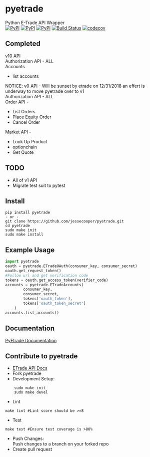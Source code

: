 # pyetrade

Python E-Trade API Wrapper   
[![PyPI](https://img.shields.io/pypi/v/pyetrade.svg)](https://pypi.python.org/pypi/pyetrade)
[![PyPI](https://img.shields.io/pypi/l/pyetrade.svg)]()
[![PyPI](https://img.shields.io/pypi/pyversions/pyetrade.svg)](https://pypi.python.org/pypi/pyetrade)
[![Build Status](https://travis-ci.org/jessecooper/pyetrade.svg?branch=master)](https://travis-ci.org/jessecooper/pyetrade)
[![codecov](https://codecov.io/gh/jessecooper/pyetrade/branch/master/graph/badge.svg)](https://codecov.io/gh/jessecooper/pyetrade)
## Completed
v10 API  
Authorization API - ALL  
Accounts  
* list accounts
  
NOTICE: v0 API - Will be sunset by etrade on 12/31/2018 an effert is underway to move pyetrade over to v1  
Authorization API - ALL  
Order API - 
* List Orders
* Place Equity Order 
* Cancel Order
 
Market API - 
* Look Up Product 
* optionchain
* Get Quote  

## TODO
* All of v1 API
* Migrate test suit to pytest

## Install
```
pip install pyetrade
- or -
git clone https://github.com/jessecooper/pyetrade.git
cd pyetrade
sudo make init
sudo make install
```
## Example Usage
```python
import pyetrade
oauth = pyetrade.ETradeOAuth(consumer_key, consumer_secret)
oauth.get_request_token()
#Follow url and get verification code
tokens = oauth.get_access_token(verifier_code)
accounts = pyetrade.ETradeAccounts(
        consumer_key,
        consumer_secret, 
        tokens['oauth_token'],
        tokens['oauth_token_secret']
    )
accounts.list_accounts()
```
## Documentation
[PyEtrade Documentation](https://pyetrade.readthedocs.io/en/latest/)
## Contribute to pyetrade
* [ETrade API Docs](https://developer.etrade.com/ctnt/dev-portal/getArticleByCategory?category=Documentation)
* Fork pyetrade
* Development Setup:  
```
    sudo make init  
    sudo make devel
```
* Lint  
```
make lint #Lint score should be >=8
```
* Test  
```
make test #Ensure test coverage is >80%
```
* Push Changes:  
Push changes to a branch on your forked repo
* Create pull request
